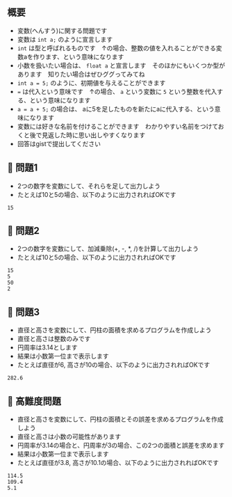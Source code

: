 ## 概要

- 変数(へんすう)に関する問題です
- 変数は `int a;` のように宣言します
- `int` は型と呼ばれるものです　↑の場合、整数の値を入れることができる変数aを作ります、という意味になります
- 小数を扱いたい場合は、 `float a` と宣言します　そのほかにもいくつか型があります　知りたい場合はぜひググってみてね
- `int a = 5;` のように、初期値を与えることができます
- `=` は代入という意味です　↑の場合、 `a` という変数に `5` という整数を代入する、という意味になります
- `a = a + 5;` の場合は、 aに5を足したものを新たにaに代入する、という意味になります
- 変数には好きな名前を付けることができます　わかりやすい名前をつけておくと後で見返した時に思い出しやすくなります
- 回答はgistで提出してください

## :turtle: 問題1

- 2つの数字を変数にして、それらを足して出力しよう
- たとえば10と5の場合、以下のように出力されればOKです

```
15
```

## :dog: 問題2

- 2つの数字を変数にして、加減乗除(+, -, *, /)を計算して出力しよう
- たとえば10と5の場合、以下のように出力されればOKです

```
15
5
50
2
```

## :bear: 問題3

- 直径と高さを変数にして、円柱の面積を求めるプログラムを作成しよう
- 直径と高さは整数のみです
- 円周率は3.14とします
- 結果は小数第一位まで表示します
- たとえば直径が6, 高さが10の場合、以下のように出力されればOKです

```
282.6
```

## :whale: 高難度問題

- 直径と高さを変数にして、円柱の面積とその誤差を求めるプログラムを作成しよう
- 直径と高さは小数の可能性があります
- 円周率が3.14の場合と、円周率が3の場合、この2つの面積と誤差を求めます
- 結果は小数第一位まで表示します
- たとえば直径が3.8, 高さが10.1の場合、以下のように出力されればOKです

```
114.5
109.4
5.1
```
